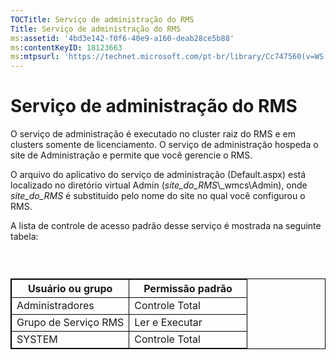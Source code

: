 ```yaml
---
TOCTitle: Serviço de administração do RMS
Title: Serviço de administração do RMS
ms:assetid: '4bd3e142-f0f6-40e9-a160-deab28ce5b88'
ms:contentKeyID: 18123663
ms:mtpsurl: 'https://technet.microsoft.com/pt-br/library/Cc747560(v=WS.10)'
---
```


Serviço de administração do RMS
===============================

O serviço de administração é executado no cluster raiz do RMS e em clusters somente de licenciamento. O serviço de administração hospeda o site de Administração e permite que você gerencie o RMS.

O arquivo do aplicativo do serviço de administração (Default.aspx) está localizado no diretório virtual Admin (*site\_do\_RMS*\\\_wmcs\\Admin), onde *site\_do\_RMS* é substituído pelo nome do site no qual você configurou o RMS.

A lista de controle de acesso padrão desse serviço é mostrada na seguinte tabela:

###  

 
<table style="border:1px solid black;">
<colgroup>
<col width="50%" />
<col width="50%" />
</colgroup>
<thead>
<tr class="header">
<th style="border:1px solid black;" >Usuário ou grupo</th>
<th style="border:1px solid black;" >Permissão padrão</th>
</tr>
</thead>
<tbody>
<tr class="odd">
<td style="border:1px solid black;">Administradores</td>
<td style="border:1px solid black;">Controle Total</td>
</tr>
<tr class="even">
<td style="border:1px solid black;">Grupo de Serviço RMS</td>
<td style="border:1px solid black;">Ler e Executar</td>
</tr>
<tr class="odd">
<td style="border:1px solid black;">SYSTEM</td>
<td style="border:1px solid black;">Controle Total</td>
</tr>
</tbody>
</table>
